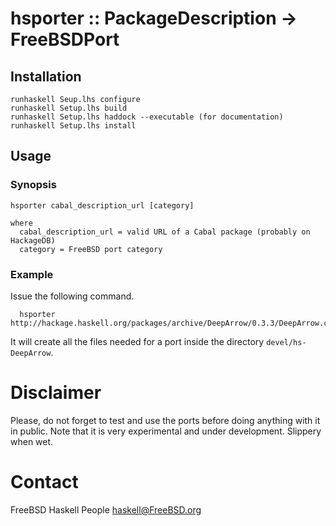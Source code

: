 # hsporter :: PackageDescription -> FreeBSDPort

## Installation

    runhaskell Seup.lhs configure
    runhaskell Setup.lhs build
    runhaskell Setup.lhs haddock --executable (for documentation)
    runhaskell Setup.lhs install

## Usage

### Synopsis

    hsporter cabal_description_url [category]

    where
      cabal_description_url = valid URL of a Cabal package (probably on HackageDB)
      category = FreeBSD port category

### Example

Issue the following command.

      hsporter http://hackage.haskell.org/packages/archive/DeepArrow/0.3.3/DeepArrow.cabal

It will create all the files needed for a port inside the directory `devel/hs-DeepArrow`.


# Disclaimer

Please, do not forget to test and use the ports before doing anything with it in public.
Note that it is very experimental and under development.  Slippery when wet.

# Contact

FreeBSD Haskell People <haskell@FreeBSD.org>
